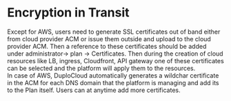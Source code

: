 # Encryption in Transit

Except for AWS, users need to generate SSL certificates out of band either from cloud provider ACM or issue them outside and upload to the cloud provider ACM. Then a reference to these certificates should be added under administrator-> plan -> Certificates. Then during the creation of cloud resources like LB, ingress, Cloudfront, API gateway one of these certificates can be selected and the platform will apply them to the resources.\
In case of AWS, DuploCloud automatically generates a wildchar certificate in the ACM for each DNS domain that the platform is managing and add its to the Plan itself. Users can at anytime add more certificates.

